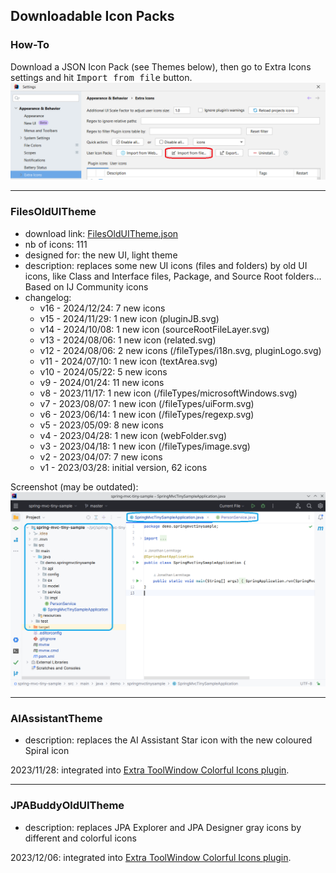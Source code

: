 ## Downloadable Icon Packs

### How-To

Download a JSON Icon Pack (see Themes below), then go to Extra Icons settings and hit <kbd>Import from file</kbd> button.  
![Import from file Screenshot](media/import-user-icon-pack.png)

---

### FilesOldUITheme

- download link: [FilesOldUITheme.json](https://raw.githubusercontent.com/jonathanlermitage/intellij-extra-icons-plugin/master/themes/FilesOldUITheme.json)
- nb of icons: <!--FilesOldUITheme_nbOfIcons_start-->111<!--FilesOldUITheme_nbOfIcons_end-->
- designed for: the new UI, light theme
- description: replaces some new UI icons (files and folders) by old UI icons, like Class and Interface files, Package, and Source Root folders... Based on IJ Community icons
- changelog:
  - v16 - 2024/12/24: 7 new icons
  - v15 - 2024/11/29: 1 new icon (pluginJB.svg)
  - v14 - 2024/10/08: 1 new icon (sourceRootFileLayer.svg)
  - v13 - 2024/08/06: 1 new icon (related.svg)
  - v12 - 2024/08/06: 2 new icons (/fileTypes/i18n.svg, pluginLogo.svg)
  - v11 - 2024/07/10: 1 new icon (textArea.svg)
  - v10 - 2024/05/22: 5 new icons
  - v9 - 2024/01/24: 11 new icons
  - v8 - 2023/11/17: 1 new icon (/fileTypes/microsoftWindows.svg)
  - v7 - 2023/08/07: 1 new icon (/fileTypes/uiForm.svg)
  - v6 - 2023/06/14: 1 new icon (/fileTypes/regexp.svg)
  - v5 - 2023/05/09: 8 new icons
  - v4 - 2023/04/28: 1 new icon (webFolder.svg)
  - v3 - 2023/04/18: 1 new icon (/fileTypes/image.svg)
  - v2 - 2023/04/07: 7 new icons
  - v1 - 2023/03/28: initial version, 62 icons

Screenshot (may be outdated):  
![FilesOldUITheme Screenshot](media/FilesOldUITheme.png)

---

### AIAssistantTheme

- description: replaces the AI Assistant Star icon with the new coloured Spiral icon

2023/11/28: integrated into [Extra ToolWindow Colorful Icons plugin](https://plugins.jetbrains.com/plugin/16604-extra-toolwindow-colorful-icons/).

---

### JPABuddyOldUITheme

- description: replaces JPA Explorer and JPA Designer gray icons by different and colorful icons

2023/12/06: integrated into [Extra ToolWindow Colorful Icons plugin](https://plugins.jetbrains.com/plugin/16604-extra-toolwindow-colorful-icons/).
